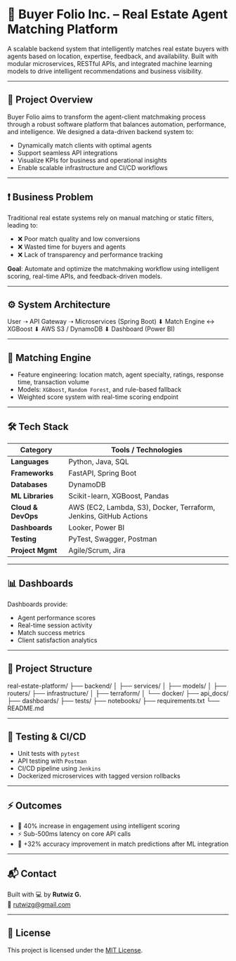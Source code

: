 # 🏡 Buyer Folio Inc. – Real Estate Agent Matching Platform

A scalable backend system that intelligently matches real estate buyers with agents based on location, expertise, feedback, and availability. Built with modular microservices, RESTful APIs, and integrated machine learning models to drive intelligent recommendations and business visibility.

---

## 📌 Project Overview

Buyer Folio aims to transform the agent-client matchmaking process through a robust software platform that balances automation, performance, and intelligence. We designed a data-driven backend system to:

- Dynamically match clients with optimal agents
- Support seamless API integrations
- Visualize KPIs for business and operational insights
- Enable scalable infrastructure and CI/CD workflows

---

## ❗ Business Problem

Traditional real estate systems rely on manual matching or static filters, leading to:

- ❌ Poor match quality and low conversions  
- ❌ Wasted time for buyers and agents  
- ❌ Lack of transparency and performance tracking

**Goal**: Automate and optimize the matchmaking workflow using intelligent scoring, real-time APIs, and feedback-driven models.

---

## ⚙️ System Architecture

User ➝ API Gateway ➝ Microservices (Spring Boot)
⬇︎
Match Engine ↔ XGBoost
⬇︎
AWS S3 / DynamoDB
⬇︎
Dashboard (Power BI)

---

## 🧠 Matching Engine

- Feature engineering: location match, agent specialty, ratings, response time, transaction volume
- Models: `XGBoost`, `Random Forest`, and rule-based fallback
- Weighted score system with real-time scoring endpoint

---

## 🛠️ Tech Stack

| Category         | Tools / Technologies |
|------------------|----------------------|
| **Languages**      | Python, Java, SQL |
| **Frameworks**     | FastAPI, Spring Boot |
| **Databases**      | DynamoDB |
| **ML Libraries**   | Scikit-learn, XGBoost, Pandas |
| **Cloud & DevOps** | AWS (EC2, Lambda, S3), Docker, Terraform, Jenkins, GitHub Actions |
| **Dashboards**     | Looker, Power BI |
| **Testing**        | PyTest, Swagger, Postman |
| **Project Mgmt**   | Agile/Scrum, Jira |

---

## 📊 Dashboards

Dashboards provide:

- Agent performance scores
- Real-time session activity
- Match success metrics
- Client satisfaction analytics

---

## 🔁 Project Structure

real-estate-platform/
├── backend/
│ ├── services/
│ ├── models/
│ ├── routers/
├── infrastructure/
│ ├── terraform/
│ └── docker/
├── api_docs/
├── dashboards/
├── tests/
├── notebooks/
├── requirements.txt
└── README.md

---

## 🧪 Testing & CI/CD

- Unit tests with `pytest`
- API testing with `Postman`
- CI/CD pipeline using `Jenkins`
- Dockerized microservices with tagged version rollbacks

---

## ⚡ Outcomes

- 🔼 40% increase in engagement using intelligent scoring
- ⚡ Sub-500ms latency on core API calls
- 🎯 +32% accuracy improvement in match predictions after ML integration

---

## 📬 Contact

Built with 💻 by **Rutwiz G.**  
📧 rutwizg@gmail.com

---

## 📜 License

This project is licensed under the [MIT License](LICENSE).
